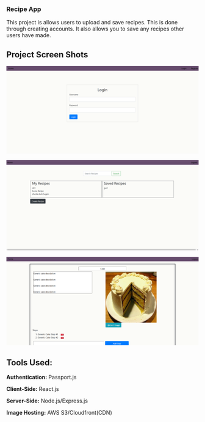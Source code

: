 ### Recipe App

This project is allows users to upload and save recipes. This is done through creating accounts. It also allows you to save any recipes other users have made.

## Project Screen Shots

![alt text](https://github.com/tincan39/recipe-app/blob/master/pic1.png)

![alt text](https://github.com/tincan39/recipe-app/blob/master/pic2.png)

![alt text](https://github.com/tincan39/recipe-app/blob/master/pic3.png)


## Tools Used:

**Authentication:** Passport.js

**Client-Side:** React.js

**Server-Side:** Node.js/Express.js

**Image Hosting:** AWS S3/Cloudfront(CDN)

